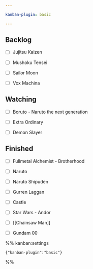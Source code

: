 ```yaml
---

kanban-plugin: basic

---
```


## Backlog

- [ ] Jujitsu Kaizen
- [ ] Mushoku Tensei
- [ ] Sailor Moon
- [ ] Vox Machina


## Watching

- [ ] Boruto - Naruto the next generation
- [ ] Extra Ordinary
- [ ] Demon Slayer


## Finished

- [ ] Fullmetal Alchemist - Brotherhood
- [ ] Naruto
- [ ] Naruto Shipuden
- [ ] Gurren Laggan
- [ ] Castle
- [ ] Star Wars - Andor
- [ ] [[Chainsaw Man]]
- [ ] Gundam 00




%% kanban:settings
```
{"kanban-plugin":"basic"}
```
%%